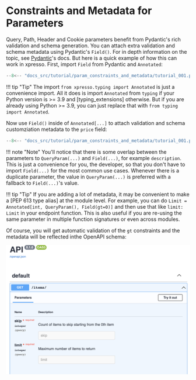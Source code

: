 # Constraints and Metadata for Parameters

Query, Path, Header and Cookie parameters benefit from Pydantic's rich validation and schema generation.
You can attach extra validation and schema metadata using Pydantic's `Field()`.
For in depth information on the topic, see [Pydantic]'s docs.
But here is a quick example of how this can work in xpresso.
First, import `Field` from Pydantic and `Annotated`:

```py hl_lines="1 4"
--8<-- "docs_src/tutorial/param_constraints_and_metadata/tutorial_001.py"
```

!!! tip "Tip"
    The import `from xpresso.typing import Annotated` is just a convenience import.
    All it does is import `Annotated` from `typing` if your Python version is >= 3.9 and [typing_extensions] otherwise.
    But if you are already using Python >= 3.9, you can just replace that with `from typing import Annotated`.

Now use `Field()` inside of `Annotated[...]` to attach validation and schema customziation metadata to the `price` field:

```py hl_lines="11-20"
--8<-- "docs_src/tutorial/param_constraints_and_metadata/tutorial_001.py"
```

!!! note "Note"
    You'll notice that there is some overlap between the parameters to `QueryParam(...)` and `Field(...)`, for example `description`.
    This is just a convenience for you, the developer, so that you don't have to import `Field(...)` for the most common use cases.
    Whenever there is a duplicate parameter, the value in `QueryParam(...)` is preferred with a fallback to `Field(...)`'s value.

!!! tip "Tip"
    If you are adding a lot of metadata, it may be convenient to make a [PEP 613 type alias] at the module level.
    For example, you can do `Limit = Annotated[int, QueryParam(), Field(gt=0)]` and then use that like `limit: Limit` in your endpoint function.
    This is also useful if you are re-using the same parameter in multiple function signatures or even across modules.

Of course, you will get automatic validation of the `gt` constraints and the metadata will be reflected inthe  OpenAPI schema:

![Swagger UI](param_constraints_and_metadata_001.png)

[Pydantic]: https://pydantic-docs.helpmanual.io
